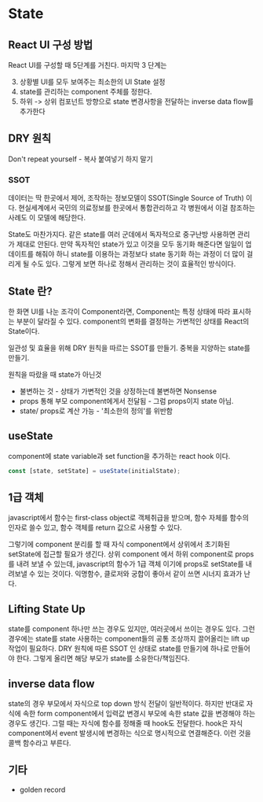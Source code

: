 # State

## React UI 구성 방법

React UI를 구성할 때 5단계를 거친다. 마지막 3 단계는

3. 상황별 UI를 모두 보여주는 최소한의 UI State 설정
4. state를 관리하는 component 주체를 정한다.
5. 하위 -> 상위 컴포넌트 방향으로 state 변경사항을 전달하는 inverse data flow를 추가한다

## DRY 원칙

Don't repeat yourself - 복사 붙여넣기 하지 말기

### SSOT

데이터는 딱 한곳에서 제어, 조작하는 정보모델이 SSOT(Single Source of Truth) 이다. 현실세계에서 국민의 의료정보를 한곳에서 통합관리하고 각 병원에서 이걸 참조하는 사례도 이 모델에 해당한다.

State도 마찬가지다. 같은 state를 여러 군데에서 독자적으로 중구난방 사용하면 관리가 제대로 안된다. 만약 독자적인 state가 있고 이것을 모두 동기화 해준다면 일일이 업데이트를 해줘야 하니 state를 이용하는 과정보다 state 동기화 하는 과정이 더 많이 걸리게 될 수도 있다. 그렇게 보면 하나로 정해서 관리하는 것이 효율적인 방식이다.

## State 란?

한 화면 UI를 나눈 조각이 Component라면, Component는 특정 상태에 따라 표시하는 부분이 달라질 수 있다. component의 변화를 결정하는 가변적인 상태를 React의 State이다.

일관성 및 효율을 위해 DRY 원칙을 따르는 SSOT를 만들기. 중복을 지양하는 state를 만들기.

원칙을 따랐을 때 state가 아닌것

* 불변하는 것 - 상태가 가변적인 것을 상정하는데 불변하면 Nonsense
* props 통해 부모 component에게서 전달됨 - 그럼 props이지 state 아님.
* state/ props로 계산 가능 - '최소한의 정의'를 위반함

## useState

component에 state variable과 set function을 추가하는 react hook 이다.

```typescript
const [state, setState] = useState(initialState);
```

## 1급 객체

javascript에서 함수는 first-class object로 객체취급을 받으며, 함수 자체를 함수의 인자로 쓸수 있고, 함수 객체를 return 값으로 사용할 수 있다.

그렇기에 component 분리를 할 때 자식 component에서 상위에서 초기화된 setState에 접근할 필요가 생긴다. 상위 component 에서 하위 component로  props를 내려 보낼 수 있는데, javascript의 함수가 1급 객체 이기에 props로 setState를 내려보낼 수 있는 것이다. 익명함수, 클로저와 궁합이 좋아서 같이 쓰면 시너지 효과가 난다.

## Lifting State Up

state를 component 하나만 쓰는 경우도 있지만, 여러곳에서 쓰이는 경우도 있다. 그런 경우에는 state를 state 사용하는 component들의 공통 조상까지 끌어올리는 lift up 작업이 필요하다. DRY 원칙에 따른 SSOT 인 상태로 state를 만들기에 하나로 만들어야 한다. 그렇게 올리면 해당 부모가 state를 소유한다/책임진다.

## inverse data flow

state의 경우 부모에서 자식으로 top down 방식 전달이 일반적이다. 하지만 반대로 자식에 속한 form component에서 입력값 변경시 부모에 속한 state 값을 변경해야 하는 경우도 생긴다. 그럴 때는 자식에 함수를 정해줄 때 hook도 전달한다. hook은 자식 component에서 event 발생시에 변경하는 식으로 명시적으로 연결해준다. 이런 것을 콜백 함수라고 부른다.

## 기타

* golden record

